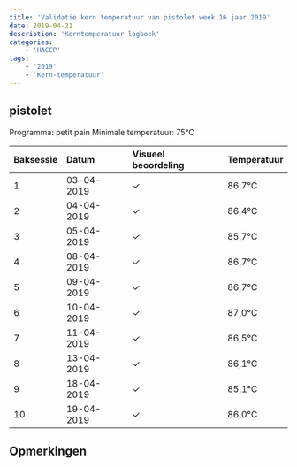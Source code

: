 ```yaml
---
title: 'Validatie kern temperatuur van pistolet week 16 jaar 2019'
date: 2019-04-21
description: 'Kerntemperatuur logboek'
categories:
    - 'HACCP'
tags:
    - '2019'
    - 'Kern-temperatuur'
---
```


## pistolet

Programma: petit pain
Minimale temperatuur: 75°C

| Baksessie | Datum | Visueel beoordeling | Temperatuur |
|:---|:---|:---|:---|
| 1 | 03-04-2019 | &check; | 86,7°C |
| 2 | 04-04-2019 | &check; | 86,4°C |
| 3 | 05-04-2019 | &check; | 85,7°C |
| 4 | 08-04-2019 | &check; | 86,7°C |
| 5 | 09-04-2019 | &check; | 86,7°C |
| 6 | 10-04-2019 | &check; | 87,0°C |
| 7 | 11-04-2019 | &check; | 86,5°C |
| 8 | 13-04-2019 | &check; | 86,1°C |
| 9 | 18-04-2019 | &check; | 85,1°C |
| 10 | 19-04-2019 | &check; | 86,0°C |

## Opmerkingen


